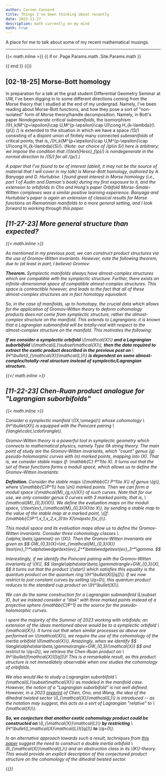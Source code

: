 ```yaml
---
author: Carson Connard
title: Things I've been thinking about recently
date: 2023-11-27
description: math currently on my mind
math: true
---
```


A place for me to talk about some of my recent mathematical musings.
<!--more-->
---

{{< math.inline >}}
{{ if or .Page.Params.math .Site.Params.math }}
<link rel="stylesheet" href="https://cdn.jsdelivr.net/npm/katex@0.11.1/dist/katex.min.css" integrity="sha384-zB1R0rpPzHqg7Kpt0Aljp8JPLqbXI3bhnPWROx27a9N0Ll6ZP/+DiW/UqRcLbRjq" crossorigin="anonymous">
<script defer src="https://cdn.jsdelivr.net/npm/katex@0.11.1/dist/katex.min.js" integrity="sha384-y23I5Q6l+B6vatafAwxRu/0oK/79VlbSz7Q9aiSZUvyWYIYsd+qj+o24G5ZU2zJz" crossorigin="anonymous"></script>
<script defer src="https://cdn.jsdelivr.net/npm/katex@0.11.1/dist/contrib/auto-render.min.js" integrity="sha384-kWPLUVMOks5AQFrykwIup5lo0m3iMkkHrD0uJ4H5cjeGihAutqP0yW0J6dpFiVkI" crossorigin="anonymous" onload="renderMathInElement(document.body);"></script>
{{ end }}
{{</ math.inline >}}

## [02-18-25] Morse-Bott homology

<p>
In preparation for a talk at the grad student Differential Geometry Seminar at UW, I've been digging in to some different directions coming from the Morse theory that I studied at the end of my undergrad. Namely, I've been reading about Morse-Bott functions, and how they pose a sort of "non-isolated" form of Morse theory/handle decomposition. Namely, in Bott's paper <i>Nondegenerate critical submanifolds</i>, the isomorphism /(H_k(M^{p+\epsilon}\cap U,M^{p-\epsilon}\cap U)\cong H_{k-\lambda}(\{p\}) /) is extended to the situation in which we have a space /(S/) consisting of a disjoint union of finitely many connected <i>submanifolds</i> of critical points; that is, /(H_k(M^{p+\epsilon}\cap U,M^{p-\epsilon}\cap U)\cong H_{k-\lambda}(S)/). (<i>Note: our choice of /(p\in S/) here is arbitrary; we impose the condition that /(\text{Hess}_f(p)/) is nondegenerate in the normal direction to /(S/) for all /(p/).)
</p>

<p>
A paper that I've found to be of interest (ableit, it may not be the source of material that I will cover in my talk) is <i>Morse-Bott homology</i>, authored by A. Banyaga and D. Hurtubise. I found great interest in Morse homology (i.e., part 1 of Audin and Damian's book) during my first exposure to it, and the extension to orbifolds in Cho and Hong's paper <i>Orbifold Morse-Smale-Witten complexes</i> was a similar positive learning experience. Banyaga and Hurtubise's paper is again an extension of classical results for Morse functions on Riemannian manifolds to a more general setting, and I look forward to working through this paper.
</p>


## [11-27-23] More general structure than expected?

{{< math.inline >}}

<p> 
As mentioned in my previous post, we can construct product structures via the use of Gromov-Witten invariants. However, note the following theorem, due to (at least in part, I believe) Gromov:
</p>

<p> 
<b> Theorem. </b> Symplectic manifolds always have almost-complex structures which are compatible with the symplectic structure. Further, there exists an infinite-dimensional space of compatible almost-complex structures. This space is contractible however, and leads to the fact that all of these almost-complex structures are in fact homotopy equivalent.
</p>

<p>
So, in the case of manifolds, up to homotopy, the crucial data which allows for the application of Gromov-Witten theory to deform cohomology products does not come from symplectic structure, rather the almost-complex structure on the manifold. This extends to Lagrangians: it is known that a Lagrangian submanifold will be totally-real with respect to the almost-complex structure on the manifold. This motivates the following:
</p>

<p>
<b> If we consider a symplectic orbifold </b> \(\mathcal{X}\) <b> and a Lagrangian suborbifold </b> \(\mathcal{L}\subset\mathcal{X}\), <b> then the data required to extract the exotic product described in the previous post on </b> \(H^\bullet(I_{\mathcal{X}}\mathcal{L})\) <b> is dependent on some almost-complex/totally-real structure instead of symplectic/Lagrangian structure. </b>
</p>

{{</ math.inline >}}

## [11-22-23] Chen-Ruan product analogue for "Lagrangian suborbifolds"

{{< math.inline >}}

<p>
Consider a symplectic manifold \((X,\omega)\) whose cohomology \(H^\bullet(X)\) is equipped with the Poincaré pairing \(\langle\cdot,\cdot\rangle\).

Gromov-Witten theory is a powerful tool in symplectic geometry which connects to mathematical physics, namely Type IIA string theory. The main point of study are the Gromov-Witten invariants, which "count" genus \(g\) pseudo-holomorphic curves with \(n\) marked points, mapping into \(X\). That is, we consider <i> stable maps </i> \(f: \mathbb{C} P^1\to X\). It turns out that the set of these functions forms a moduli space, which allows us to define the Gromov-Witten invariants:
</p>

<p>
<b> Definition. </b> Consider the stable maps \(\mathbb{C} P^1\to X\) of genus \(g\), where \(\mathbb{C}P^1\) has \(n\) marked points. Then we can form a moduli space \(\mathcal{M}_{g,n}(X)\) of such curves. Note that for our use, we only consider genus 0 curves with 3 marked points; that is, \(\mathcal{M}_{0,3}(X)\). We define the <i> evaluation maps </i> on the moduli space, \(\text{ev}_i:\mathcal{M}_{0,3}(X)\to X\), by sending a stable map to the value of the stable map at a marked point, \([f:(\mathbb{C}P^1,x_1,x_2,x_3)\to X]\mapsto f(x_i)\).
</p>

<p>
This moduli space and its evaluation maps allow us to define the Gromov-Witten invariants. Consider three cohomology classes \(\alpha,\beta,\gamma\) on \(X\). Then the <i> Gromov-Witten invariants </i> are given as
$$
GW_{0,3}(X)=\int_{\mathcal{M}_{0,3}(X)} \text{ev}_1^*\alpha\wedge\text{ev}_2^*\beta\wedge\text{ev}_3^*\gamma.
$$
</p>

<p>
Interestingly, if we identify the Poincaré pairing with the Gromov-Witten invariants of \(X\), 
$$
\langle\alpha\star\beta,\gamma\rangle=GW_{0,3}(X),
$$
it turns out that the product \(\star\) which satisfies this equality is the <i> quantum product </i> on the quantum ring \(H^\bullet(X)[[q]]\). If we now restrict to just constant curves by setting \(q=0\), this quantum product reduces to the standard cup product on \(H^\bullet(X)\).

We can do the same construction for a Lagrangian submanifold \(L\subset X\), but we instead consider a "disk" with three marked points instead of a projective sphere \(\mathbb{C}P^1\) as the source for the pseudo-holomorphic curves.
</p>

<p>
I spent the majority of the Summer of 2023 working with orbifolds; an extension of the ideas mentioned above would be to a symplectic orbifold \(\mathcal{X}\). It turns out that when similar processes as above are performed on \(\mathcal{X}\), we require the use of the cohomology of the <i> inertia orbifold</i> \(I\mathcal{X}\). Amazingly, when we identify
$$
\langle\alpha\star\beta,\gamma\rangle=GW_{0,3}(\mathcal{X})
$$
and restrict to \(q=0\), we retrieve the <i> Chen-Ruan product </i> on \(H^\bullet(I\mathcal{X})[[q]]\)! This is a remarkable result, as this product structure is not immediately observable when one studies the cohomology of orbifolds.
</p>

<p>
We also would like to study a Lagrangian suborbifold \(\mathcal{L}\subset\mathcal{X}\) as modeled in the manifold case. However, the notion of a "Lagrangian suborbifold" is not well defined. However, in a 2023 <a href="https://arxiv.org/abs/2308.01595">preprint</a> of Chen, Ono, and Wang, the idea of the <i> dihedral twisted sector </i> \(I_{\mathcal{X}}\mathcal{L}\) is introduced -- as the notation may suggest, this acts as a sort of Lagrangian "relative" to \(\mathcal{X}\). 
</p>

<p>
<b> So, we conjecture that another exotic cohomology product could be constructed on </b> \(I_{\mathcal{X}}\mathcal{L}\) <b> by restricting </b> \(H^\bullet(I_\mathcal{X}\mathcal{L})[[q]]\) <b> to </b> \(q=0\).
</p>

<p>
In an alternative approach towards such a result, techniques from  <a href="https://arxiv.org/abs/math/0502280">this paper</a> suggest the need to construct a <i> double </i> inertia orbifold \(II_{\mathcal{X}}\mathcal{L}\) and an obstruction class in its \(K\)-theory. This would provide an explicit description of this conjectured product structure on the cohomology of the dihedral twisted sector.
</p>
{{</ math.inline >}}


